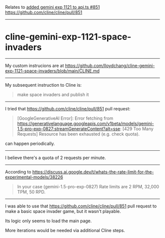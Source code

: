 Relates to [added gemini exp 1121 to api.ts #851](https://github.com/cline/cline/pull/851) https://github.com/cline/cline/pull/851

---
# cline-gemini-exp-1121-space-invaders

---

My custom instrucions are at https://github.com/lloydchang/cline-gemini-exp-1121-space-invaders/blob/main/CLINE.md

---

My subsequent instruction to Cline is:

> make space invaders and publish it

---

I tried that https://github.com/cline/cline/pull/851 pull request:

> [GoogleGenerativeAI Error]: Error fetching from https://generativelanguage.googleapis.com/v1beta/models/gemini-1.5-pro-exp-0827:streamGenerateContent?alt=sse: [429 Too Many Requests] Resource has been exhausted (e.g. check quota).

can happen periodically.

---

I believe there's a quota of 2 requests per minute.

---

According to https://discuss.ai.google.dev/t/whats-the-rate-limit-for-the-experimental-models/38226

> In your case (gemini-1.5-pro-exp-0827) Rate limits are 2 RPM, 32,000 TPM, 50 RPD.

---

I was able to use that https://github.com/cline/cline/pull/851 pull request to make a basic space invader game, but it wasn't playable.

Its logic only seems to load the main page.

More iterations would be needed via additional Cline steps.
